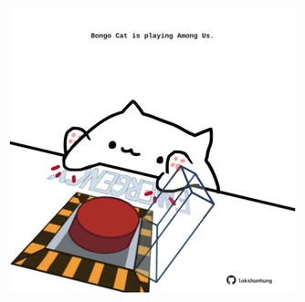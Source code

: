 <!-- built at 16/06/2024, 16:00:53 UTC -->
<p align="center">
  <img width="500" height="500" src="./ReadmeImage.svg">
</p>
